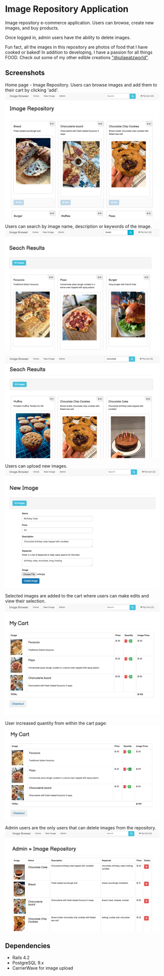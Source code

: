 # Image Repository Application

Image repository e-commerce application. Users can browse, create new images, and buy products.

Once logged in, admin users have the ability to delete images.

Fun fact, all the images in this repository are photos of food that I have cooked or baked!
In addition to developing, I have a passion for all things FOOD.
Check out some of my other edible creations ["@juliaeatzworld"](https://www.instagram.com/juliaeatzworld/).

## Screenshots

Home page - Image Repository. Users can browse images and add them to their cart by clicking 'add'.
!["home_page"](https://github.com/dimontejulia/image-repo/blob/master/app/assets/screenshots/home_page.png)

Users can search by image name, description or keywords of the image.
!["search1"](https://github.com/dimontejulia/image-repo/blob/master/app/assets/screenshots/search1.png)

!["seach2"](https://github.com/dimontejulia/image-repo/blob/master/app/assets/screenshots/search2.png)

Users can upload new images.
!["new_image"](https://github.com/dimontejulia/image-repo/blob/master/app/assets/screenshots/new_image.png)

Selected images are added to the cart where users can make edits and view their selection.
!["cart"](https://github.com/dimontejulia/image-repo/blob/master/app/assets/screenshots/cart.png)

User increased quantity from within the cart page:
!["cart_update_quant"](https://github.com/dimontejulia/image-repo/blob/master/app/assets/screenshots/cart_update_quant.png)

Admin users are the only users that can delete images from the repository.
!["admin"](https://github.com/dimontejulia/image-repo/blob/master/app/assets/screenshots/admin.png)

## Dependencies

- Rails 4.2
- PostgreSQL 9.x
- CarrierWave for image upload
